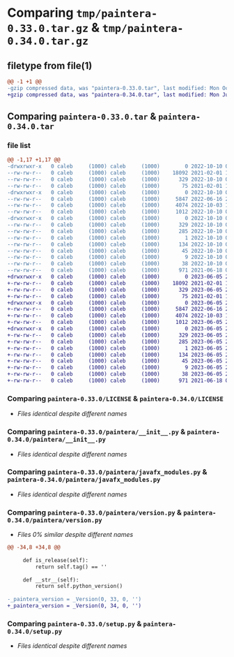# Comparing `tmp/paintera-0.33.0.tar.gz` & `tmp/paintera-0.34.0.tar.gz`

## filetype from file(1)

```diff
@@ -1 +1 @@
-gzip compressed data, was "paintera-0.33.0.tar", last modified: Mon Oct 10 03:42:53 2022, max compression
+gzip compressed data, was "paintera-0.34.0.tar", last modified: Mon Jun  5 21:25:07 2023, max compression
```

## Comparing `paintera-0.33.0.tar` & `paintera-0.34.0.tar`

### file list

```diff
@@ -1,17 +1,17 @@
-drwxrwxr-x   0 caleb     (1000) caleb     (1000)        0 2022-10-10 03:42:53.935474 paintera-0.33.0/
--rw-rw-r--   0 caleb     (1000) caleb     (1000)    18092 2021-02-01 16:33:27.000000 paintera-0.33.0/LICENSE
--rw-rw-r--   0 caleb     (1000) caleb     (1000)      329 2022-10-10 03:42:53.935474 paintera-0.33.0/PKG-INFO
--rw-rw-r--   0 caleb     (1000) caleb     (1000)       75 2021-02-01 16:33:27.000000 paintera-0.33.0/README
-drwxrwxr-x   0 caleb     (1000) caleb     (1000)        0 2022-10-10 03:42:53.935474 paintera-0.33.0/paintera/
--rw-rw-r--   0 caleb     (1000) caleb     (1000)     5847 2022-06-16 21:07:44.000000 paintera-0.33.0/paintera/__init__.py
--rw-rw-r--   0 caleb     (1000) caleb     (1000)     4074 2022-10-03 13:15:20.000000 paintera-0.33.0/paintera/javafx_modules.py
--rw-rw-r--   0 caleb     (1000) caleb     (1000)     1012 2022-10-10 03:42:50.000000 paintera-0.33.0/paintera/version.py
-drwxrwxr-x   0 caleb     (1000) caleb     (1000)        0 2022-10-10 03:42:53.935474 paintera-0.33.0/paintera.egg-info/
--rw-rw-r--   0 caleb     (1000) caleb     (1000)      329 2022-10-10 03:42:53.000000 paintera-0.33.0/paintera.egg-info/PKG-INFO
--rw-rw-r--   0 caleb     (1000) caleb     (1000)      285 2022-10-10 03:42:53.000000 paintera-0.33.0/paintera.egg-info/SOURCES.txt
--rw-rw-r--   0 caleb     (1000) caleb     (1000)        1 2022-10-10 03:42:53.000000 paintera-0.33.0/paintera.egg-info/dependency_links.txt
--rw-rw-r--   0 caleb     (1000) caleb     (1000)      134 2022-10-10 03:42:53.000000 paintera-0.33.0/paintera.egg-info/entry_points.txt
--rw-rw-r--   0 caleb     (1000) caleb     (1000)       45 2022-10-10 03:42:53.000000 paintera-0.33.0/paintera.egg-info/requires.txt
--rw-rw-r--   0 caleb     (1000) caleb     (1000)        9 2022-10-10 03:42:53.000000 paintera-0.33.0/paintera.egg-info/top_level.txt
--rw-rw-r--   0 caleb     (1000) caleb     (1000)       38 2022-10-10 03:42:53.935474 paintera-0.33.0/setup.cfg
--rw-rw-r--   0 caleb     (1000) caleb     (1000)      971 2021-06-18 02:42:10.000000 paintera-0.33.0/setup.py
+drwxrwxr-x   0 caleb     (1000) caleb     (1000)        0 2023-06-05 21:25:07.765394 paintera-0.34.0/
+-rw-rw-r--   0 caleb     (1000) caleb     (1000)    18092 2021-02-01 16:33:27.000000 paintera-0.34.0/LICENSE
+-rw-rw-r--   0 caleb     (1000) caleb     (1000)      329 2023-06-05 21:25:07.765394 paintera-0.34.0/PKG-INFO
+-rw-rw-r--   0 caleb     (1000) caleb     (1000)       75 2021-02-01 16:33:27.000000 paintera-0.34.0/README
+drwxrwxr-x   0 caleb     (1000) caleb     (1000)        0 2023-06-05 21:25:07.765394 paintera-0.34.0/paintera/
+-rw-rw-r--   0 caleb     (1000) caleb     (1000)     5847 2022-06-16 21:07:44.000000 paintera-0.34.0/paintera/__init__.py
+-rw-rw-r--   0 caleb     (1000) caleb     (1000)     4074 2022-10-03 13:15:20.000000 paintera-0.34.0/paintera/javafx_modules.py
+-rw-rw-r--   0 caleb     (1000) caleb     (1000)     1012 2023-06-05 21:25:04.000000 paintera-0.34.0/paintera/version.py
+drwxrwxr-x   0 caleb     (1000) caleb     (1000)        0 2023-06-05 21:25:07.765394 paintera-0.34.0/paintera.egg-info/
+-rw-rw-r--   0 caleb     (1000) caleb     (1000)      329 2023-06-05 21:25:07.000000 paintera-0.34.0/paintera.egg-info/PKG-INFO
+-rw-rw-r--   0 caleb     (1000) caleb     (1000)      285 2023-06-05 21:25:07.000000 paintera-0.34.0/paintera.egg-info/SOURCES.txt
+-rw-rw-r--   0 caleb     (1000) caleb     (1000)        1 2023-06-05 21:25:07.000000 paintera-0.34.0/paintera.egg-info/dependency_links.txt
+-rw-rw-r--   0 caleb     (1000) caleb     (1000)      134 2023-06-05 21:25:07.000000 paintera-0.34.0/paintera.egg-info/entry_points.txt
+-rw-rw-r--   0 caleb     (1000) caleb     (1000)       45 2023-06-05 21:25:07.000000 paintera-0.34.0/paintera.egg-info/requires.txt
+-rw-rw-r--   0 caleb     (1000) caleb     (1000)        9 2023-06-05 21:25:07.000000 paintera-0.34.0/paintera.egg-info/top_level.txt
+-rw-rw-r--   0 caleb     (1000) caleb     (1000)       38 2023-06-05 21:25:07.765394 paintera-0.34.0/setup.cfg
+-rw-rw-r--   0 caleb     (1000) caleb     (1000)      971 2021-06-18 02:42:10.000000 paintera-0.34.0/setup.py
```

### Comparing `paintera-0.33.0/LICENSE` & `paintera-0.34.0/LICENSE`

 * *Files identical despite different names*

### Comparing `paintera-0.33.0/paintera/__init__.py` & `paintera-0.34.0/paintera/__init__.py`

 * *Files identical despite different names*

### Comparing `paintera-0.33.0/paintera/javafx_modules.py` & `paintera-0.34.0/paintera/javafx_modules.py`

 * *Files identical despite different names*

### Comparing `paintera-0.33.0/paintera/version.py` & `paintera-0.34.0/paintera/version.py`

 * *Files 0% similar despite different names*

```diff
@@ -34,8 +34,8 @@
 
     def is_release(self):
         return self.tag() == ''
 
     def __str__(self):
         return self.python_version()
 
-_paintera_version = _Version(0, 33, 0, '')
+_paintera_version = _Version(0, 34, 0, '')
```

### Comparing `paintera-0.33.0/setup.py` & `paintera-0.34.0/setup.py`

 * *Files identical despite different names*

